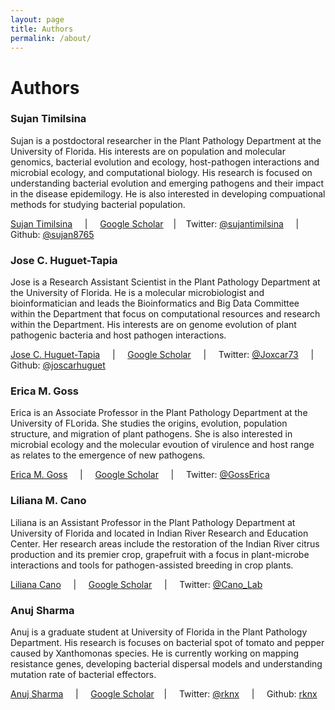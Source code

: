 ```yaml
---
layout: page
title: Authors
permalink: /about/
---
```


# Authors

### Sujan Timilsina 

Sujan is a postdoctoral researcher in the Plant Pathology Department 
at the University of Florida. 
His interests are on population and molecular genomics, 
bacterial evolution and ecology, host-pathogen interactions and 
microbial ecology, and computational biology. 
His research is focused on understanding bacterial evolution and 
emerging pathogens and their impact in the disease epidemilogy. 
He is also interested in developing compuational methods 
for studying bacterial population.

[Sujan Timilsina](https://sites.google.com/site/sujantimilsina) &nbsp;&nbsp;&nbsp; | &nbsp;&nbsp;&nbsp;
[Google Scholar](https://scholar.google.com/citations?user=J8JONFsAAAAJ&hl=en) &nbsp;&nbsp;&nbsp;|&nbsp;&nbsp;&nbsp; 
Twitter: [@sujantimilsina](https://twitter.com/sujantimilsina) &nbsp;&nbsp;&nbsp; | &nbsp;&nbsp;&nbsp;
Github: [@sujan8765](https://github.com/sujan8765)

### Jose C. Huguet-Tapia 

Jose is a Research Assistant Scientist in the Plant Pathology Department 
at the University of Florida. 
He is a molecular microbiologist and bioinformatician and 
leads the Bioinformatics and Big Data Committee within the Department 
that focus on computational resources and research within the Department. 
His interests are on genome evolution of plant pathogenic bacteria 
and host pathogen interactions.

[Jose C. Huguet-Tapia](https://www.researchgate.net/profile/Jose_Huguet-Tapia) &nbsp;&nbsp;&nbsp; | &nbsp;&nbsp;&nbsp;
[Google Scholar](https://scholar.google.com/citations?user=ITJtCqQAAAAJ&hl=en&oi=ao) &nbsp;&nbsp;&nbsp; | &nbsp;&nbsp;&nbsp; 
Twitter: [@Joxcar73](https://twitter.com/Joxcar73) &nbsp;&nbsp;&nbsp; | &nbsp;&nbsp;&nbsp;
Github: [@joscarhuguet](https://github.com/joscarhuguet)

### Erica M. Goss

Erica is an Associate Professor in the Plant Pathology Department 
at the University of FLorida. She studies the origins, evolution, 
population structure, and migration of plant pathogens. 
She is also interested in microbial ecology and the molecular evoution 
of virulence and host range as relates to the emergence of new pathogens.

[Erica M. Goss](https://plantpath.ifas.ufl.edu/people/faculty-pages/erica-goss/) &nbsp;&nbsp;&nbsp; | &nbsp;&nbsp;&nbsp;
[Google Scholar](https://scholar.google.com/citations?user=WWiNLIEAAAAJ&hl=en&oi=ao) &nbsp;&nbsp;&nbsp; | &nbsp;&nbsp;&nbsp; 
Twitter: [@GossErica](https://twitter.com/GossErica)

### Liliana M. Cano 

Liliana is an Assistant Professor in the Plant Pathology Department 
at University of Florida and located in 
Indian River Research and Education Center. 
Her research areas include the restoration of the 
Indian River citrus production and its premier crop, 
grapefruit with a focus in plant-microbe interactions 
and tools for pathogen-assisted breeding in crop plants.

[Liliana Cano](https://irrec.ifas.ufl.edu/cano/) &nbsp;&nbsp;&nbsp; | &nbsp;&nbsp;&nbsp; 
[Google Scholar](https://scholar.google.com/citations?hl=en&user=XhvJKJYAAAAJ) &nbsp;&nbsp;&nbsp; | &nbsp;&nbsp;&nbsp;
Twitter: [@Cano_Lab](https://twitter.com/Cano_Lab)


### Anuj Sharma 

Anuj is a graduate student at University of Florida 
in the Plant Pathology Department. 
His research is focuses on bacterial spot of tomato and pepper 
caused by Xanthomonas species. 
He is currently working on mapping resistance genes, 
developing bacterial dispersal models and 
understanding mutation rate of bacterial effectors.

[Anuj Sharma](https://anujs.com.np/) &nbsp;&nbsp;&nbsp; | &nbsp;&nbsp;&nbsp;
[Google Scholar](https://scholar.google.com/citations?hl=en&user=cNdnwIsAAAAJ) &nbsp;&nbsp;&nbsp;| &nbsp;&nbsp;&nbsp;
Twitter: [@rknx](https://twitter.com/rknx) &nbsp;&nbsp;&nbsp; | &nbsp;&nbsp;&nbsp;
Github: [rknx](https://github.com/rknx)
